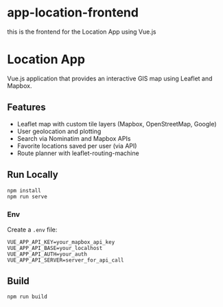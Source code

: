 # app-location-frontend
this is the frontend for the Location App using Vue.js

# Location App

Vue.js application that provides an interactive GIS map using Leaflet and Mapbox.

##  Features
-  Leaflet map with custom tile layers (Mapbox, OpenStreetMap, Google)
-  User geolocation and plotting
-  Search via Nominatim and Mapbox APIs
-  Favorite locations saved per user (via API)
-  Route planner with leaflet-routing-machine

##  Run Locally
```bash
npm install
npm run serve
```

###  Env
Create a `.env` file:
```
VUE_APP_API_KEY=your_mapbox_api_key
VUE_APP_API_BASE=your_localhost
VUE_APP_API_AUTH=your_auth
VUE_APP_API_SERVER=server_for_api_call
```

##  Build
```bash
npm run build
```
```